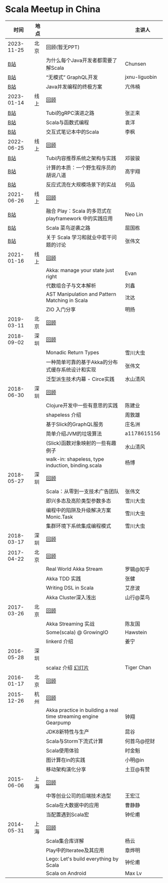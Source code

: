 # Scala Meetup in China

|   时间      | 地点 |                                       | 主讲人 |
|------------|------|---------------------------------------|--------|
| 2023-11-25 | 北京 | 回顾(暂无PPT)                     |        |
| [B站](https://b23.tv/0OzU0sc) |      | 为什么每个Java开发者都需要了解Scala    | Chunsen  |
| [B站](https://b23.tv/Q0VkGVS) |      | “无模式” GraphQL开发    | jxnu-liguobin  |
| [B站](https://b23.tv/Ls37mWm) |      | Java并发编程的终极方案    | 亢伟楠  |
| 2023-01-14 | 线上 | [回顾](2023-01-14)                     |        |
| [B站](https://www.bilibili.com/video/BV1h14y1M7uD/) | | Tubi的gRPC演进之路 | 张正来 |
| [B站](https://www.bilibili.com/video/BV1Ls4y1t7uF/) | | Scala与函数式编程 | 袁洋 |
| [B站](https://www.bilibili.com/video/BV1od4y1L7K3/) | | 交互式笔记本中的Scala | 李枫 |
| 2022-06-25 | 线上 | [回顾](2022-06-25)                     |        |
| [B站](https://www.bilibili.com/video/BV1bf4y1f7sU)    |      | Tubi内容推荐系统之架构与实践            | 邓骏骏 |
| [B站](https://www.bilibili.com/video/BV1XS4y1H7PT)       |      | 计算的本质：一个野生程序员的胡说八道     | 高宇翔 |
| [B站](https://www.bilibili.com/video/BV16Z4y1i7ew)       |      | 反应式流在大规模场景下的实战             | 何品  |
| 2021-06-26 | 线上 | [回顾](2021-06-26)                     |       |
| [B站](https://www.bilibili.com/video/BV1L5411T73y)           |      | 融合 Play：Scala 的多范式在 playframework 中的实践应用 | Neo Lin |
| [B站](https://www.bilibili.com/video/BV1p5411T7q8)           |      | Scala 菜鸟逆袭之路                     | 屈国栋 |
| [B站](https://www.bilibili.com/video/BV1XV411s79g)           |      | 关于 Scala 学习和就业中若干问题的讨论    | 张伟文 |
| 2021-01-16 | 线上 | [回顾](2021-01-16)                     |       |
|            |      | Akka: manage your state just right    | Evan  |
|            |      | 代数组合子与文本解析                    | 刘鑫  |
| | | AST Manipulation and Pattern Matching in Scala | 沈达 |
|            |      | ZIO 入门分享                           | 明扬  |
| 2019-03-11 | 北京 | [回顾](2019-03-11)                     |       |
| 2018-09-02 | 深圳 | [回顾](https://github.com/sz-scala-meetup/scala-meetup-180902) | |
|            |      | Monadic Return Types                  | 雪川大虫 |
|            |      | 一种简单可靠的基于Akka的分布式缓存系统设计和实现 | 张伟文 |
|            |      | 泛型派生技术内幕 - Circe实践            | 水山清风 |
| 2018-06-30 | 深圳 | [回顾](https://github.com/sz-scala-meetup/scala-meetup-180630) | |
|            |      | Clojure开发中一些有意思的实践           | 陈建业 |
|            |      | shapeless 介绍                         | 周敦雄  |
|            |      | 基于Slick的GraphQL服务                 | 庄名洲 |
|            |      | 简单介绍JVM的垃圾算法                   | a1178615156 | 
|            |      | (Slick)函数对象映射的一些有趣例子        | 水山清风 |
|            |      | walk-in: shapeless, type induction, binding.scala | 杨博 |
| 2018-05-27 | 深圳 | [回顾](https://github.com/sz-scala-meetup/scala-meetup-180527) | |
|            |      | Scala：从零到一支技术广告团队           | 张伟文 |
|            |      | 即兴多态及高阶类型参数多态              | 雪川大虫 |
|            |      | 编程中的陷阱及升级解决方案 Monic.Task   | 雪川大虫 |
|            |      | 集群环境下系统集成编程模式              | 雪川大虫 |
| 2018-03-17 | 深圳 | [回顾](2018-03-17)                     |       |
| 2017-04-22 | 北京 | [回顾](2017-04-22)                     |       |
|            |      | Real World Akka Stream               | 罗辑@知乎 |
|            |      | Akka TDD 实践                         | 张健   |
|            |      | Writing DSL in Scala                 | 艾彦波 |
|            |      | Akka Cluster深入浅出                  | 山行@菜鸟 |
| 2017-03-26 | 北京 | [回顾](2017-03-26)                     |       |
|            |      | Akka Streaming 实战                    | 陈友国 |
|            |      | Some(scala) @ GrowingIO               | Hawstein | 
|            |      | linkerd 介绍                           | 姜宁  |
| 2016-05-28 | 深圳 |                                        |       |
|            |      | scalaz 介绍 [幻灯片](https://github.com/sz-scala-meetup/scala-meetup-160528/blob/master/scalaz-introduction-shenzhen.pdf) | Tiger Chan|     
| 2016-01-17 | 北京 | [回顾](2016-01-17)                     |       |
| 2015-12-26 | 杭州 | [回顾](2015-12-26)                     |       |
| | | Akka practice in building a real time streaming engine Gearpump | 钟翔 |
|            |      | JDK8新特性与生产                        | 昆谷  |
|            |      | Scala与Storm下流式计算                  | 何首乌@挖财 |
|            |      | Scala使用体验                          | 时金魁    |
|            |      | 图计算在in的实践                        | 小明@in  |
|            |      | 移动架构演化分享                        | 土豆@有赞 |
| 2015-06-06 | 上海 | [回顾](2015-06-06)                     |       |
|            |      | 中等创业公司的后端技术选型               | 王宏江 |
|            |      | Scala在大数据中的应用                   | 曹静静 |
|            |      | 当配置遇到Scala宏                      | 钟伦甫 |
| 2014-05-31 | 上海 | [回顾](2014-05-31)                     |       |
|            |      | Scala集合库详解                        | 杨云   |
|            |      | Play中的Iteratee及其应用               | 章烨明 |
|            |      | Lego: Let's build everything by Scala | 钟伦甫 |
|            |      | Scala on Android                      | Max Lv |
